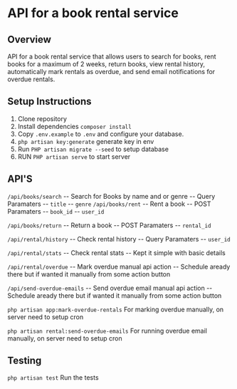 #  API for a book rental service

## Overview
API for a book rental service that allows users to search for books, rent books for a 
maximum of 2 weeks, return books, view rental history, automatically mark rentals as 
overdue, and send email notifications for overdue rentals.

## Setup Instructions
1. Clone repository
2. Install dependencies `composer install`
3. Copy `.env.example` to `.env` and configure your database.
4. `php artisan key:generate` generate key in env
5. Run `PHP artisan migrate --seed` to setup database
6. RUN  `PHP artisan serve` to start server

## API'S
`/api/books/search` -- Search for Books by name and or genre
             -- Query Paramaters
             -- `title`
             -- `genre`
`/api/books/rent` -- Rent a book
             -- POST Paramaters
             -- `book_id`
             -- `user_id`
        
`/api/books/return` -- Return a book
             -- POST Paramaters
             -- `rental_id`

`/api/rental/history` -- Check rental history
             -- Query Paramaters
             -- `user_id`

`/api/rental/stats` -- Check rental stats
                    -- Kept it simple with basic details

`/api/rental/overdue` -- Mark overdue manual api action 
                      -- Schedule aready there but if wanted it manually from some action button

`/api/send-overdue-emails` -- Send overdue email manual api action 
                      -- Schedule aready there but if wanted it manually from some action button

`php artisan app:mark-overdue-rentals` For marking overdue manually, on server need to setup cron

`php artisan rental:send-overdue-emails` For running overdue email manually, on server need to setup cron


             

## Testing
`php artisan test`  Run the tests 
